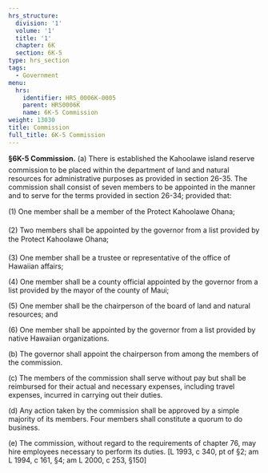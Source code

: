 ```yaml
---
hrs_structure:
  division: '1'
  volume: '1'
  title: '1'
  chapter: 6K
  section: 6K-5
type: hrs_section
tags:
  - Government
menu:
  hrs:
    identifier: HRS_0006K-0005
    parent: HRS0006K
    name: 6K-5 Commission
weight: 13030
title: Commission
full_title: 6K-5 Commission
---
```

**§6K-5 Commission.** (a) There is established the Kahoolawe island reserve commission to be placed within the department of land and natural resources for administrative purposes as provided in section 26-35\. The commission shall consist of seven members to be appointed in the manner and to serve for the terms provided in section 26-34; provided that:

(1) One member shall be a member of the Protect Kahoolawe Ohana;

(2) Two members shall be appointed by the governor from a list provided by the Protect Kahoolawe Ohana;

(3) One member shall be a trustee or representative of the office of Hawaiian affairs;

(4) One member shall be a county official appointed by the governor from a list provided by the mayor of the county of Maui;

(5) One member shall be the chairperson of the board of land and natural resources; and

(6) One member shall be appointed by the governor from a list provided by native Hawaiian organizations.

(b) The governor shall appoint the chairperson from among the members of the commission.

(c) The members of the commission shall serve without pay but shall be reimbursed for their actual and necessary expenses, including travel expenses, incurred in carrying out their duties.

(d) Any action taken by the commission shall be approved by a simple majority of its members. Four members shall constitute a quorum to do business.

(e) The commission, without regard to the requirements of chapter 76, may hire employees necessary to perform its duties. [L 1993, c 340, pt of §2; am L 1994, c 161, §4; am L 2000, c 253, §150]